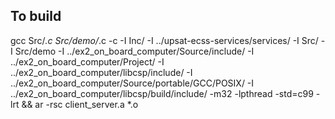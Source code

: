 ## To build
gcc Src/*.c Src/demo/*.c -c -I Inc/ -I ../upsat-ecss-services/services/ -I Src/ -I Src/demo -I ../ex2_on_board_computer/Source/include/ -I ../ex2_on_board_computer/Project/ -I ../ex2_on_board_computer/libcsp/include/ -I ../ex2_on_board_computer/Source/portable/GCC/POSIX/ -I ../ex2_on_board_computer/libcsp/build/include/ -m32 -lpthread -std=c99 -lrt && ar -rsc client_server.a *.o
